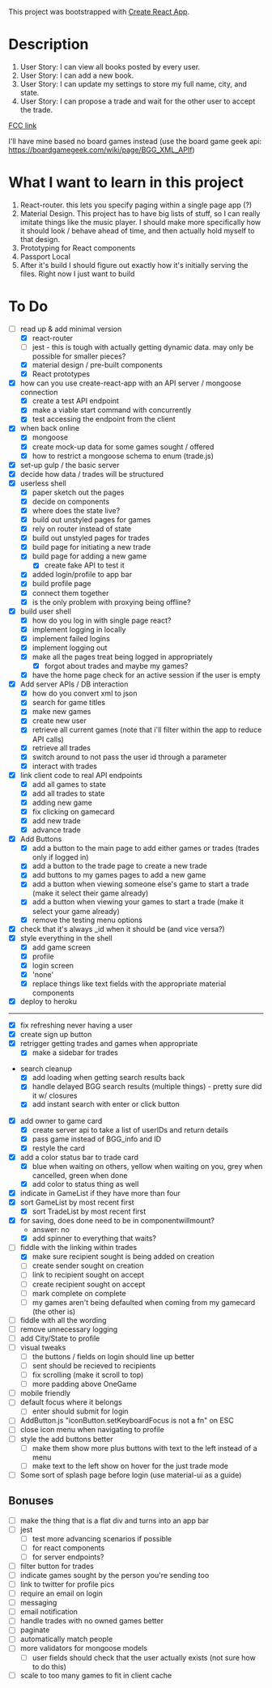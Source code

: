 This project was bootstrapped with [Create React App](https://github.com/facebookincubator/create-react-app).

# Description
1. User Story: I can view all books posted by every user.
2. User Story: I can add a new book.
3. User Story: I can update my settings to store my full name, city, and state.
4. User Story: I can propose a trade and wait for the other user to accept the trade.

[FCC link](https://www.freecodecamp.com/challenges/manage-a-book-trading-club)

I'll have mine based no board games instead (use the board game geek api: https://boardgamegeek.com/wiki/page/BGG_XML_APIf)

# What I want to learn in this project
1. React-router.  this lets you specify paging within a single page app (?)
2. Material Design.  This project has to have big lists of stuff, so I can really imitate things like the music player.  I should make more specifically how it should look / behave ahead of time, and then actually hold myself to that design.
3. Prototyping for React components
4. Passport Local
4. After it's build I should figure out exactly how it's initially serving the files. Right now I just want to build

# To Do
- [ ] read up & add minimal version 
  - [X] react-router
  - [ ] jest - this is tough with actually getting dynamic data. may only be possible for smaller pieces?
  - [X] material design / pre-built components
  - [X] React prototypes
- [X] how can you use create-react-app with an API server / mongoose connection
  - [X] create a test API endpoint
  - [X] make a viable start command with concurrently
  - [X] test accessing the endpoint from the client
- [X] when back online
  - [X] mongoose
  - [X] create mock-up data for some games sought / offered
  - [X] how to restrict a mongoose schema to enum (trade.js)
- [X] set-up gulp / the basic server
- [X] decide how data / trades will be structured
- [X] userless shell
  - [X] paper sketch out the pages
  - [X] decide on components 
  - [X] where does the state live?
  - [X] build out unstyled pages for games
  - [X] rely on router instead of state
  - [X] build out unstyled pages for trades
  - [X] build page for initiating a new trade
  - [X] build page for adding a new game
    - [X] create fake API to test it
  - [X] added login/profile to app bar
  - [X] build profile page
  - [X] connect them together
  - [X] is the only problem with proxying being offline?
- [X] build user shell
  - [X] how do you log in with single page react?
  - [X] implement logging in locally
  - [X] implement failed logins
  - [X] implement logging out
  - [X] make all the pages treat being logged in appropriately 
    - [X] forgot about trades and maybe my games?
  - [X] have the home page check for an active session if the user is empty
- [X] Add server APIs / DB interaction
  - [X] how do you convert xml to json
  - [X] search for game titles
  - [X] make new games
  - [X] create new user
  - [X] retrieve all current games (note that i'll filter within the app to reduce API calls)
  - [X] retrieve all trades
  - [X] switch around to not pass the user id through a parameter
  - [X] interact with trades 
- [X] link client code to real API endpoints 
  - [X] add all games to state
  - [X] add all trades to state
  - [X] adding new game
  - [X] fix clicking on gamecard
  - [X] add new trade
  - [X] advance trade
- [X] Add Buttons
  - [X] add a button to the main page to add either games or trades (trades only if logged in)
  - [X] add a button to the trade page to create a new trade
  - [X] add buttons to my games pages to add a new game
  - [X] add a button when viewing someone else's game to start a trade (make it select their game already)
  - [X] add a button when viewing your games to start a trade (make it select your game already)
  - [X] remove the testing menu options
- [X] check that it's always _id when it should be (and vice versa?)
- [X] style everything in the shell
  - [X] add game screen
  - [X] profile
  - [X] login screen
  - [X] 'none'
  - [X] replace things like text fields with the appropriate material components
- [X] deploy to heroku
  
------

- [X] fix refreshing never having a user
- [X] create sign up button
- [X] retrigger getting trades and games when appropriate
  - [X] make a sidebar for trades
- search cleanup
  - [X] add loading when getting search results back
  - [X] handle delayed BGG search results (multiple things) - pretty sure did it w/ closures
  - [X] add instant search with enter or click button
- [X] add owner to game card
  - [X] create server api to take a list of userIDs and return details
  - [X] pass game instead of BGG_info and ID
  - [X] restyle the card
- [X] add a color status bar to trade card
  - [X] blue when waiting on others, yellow when waiting on you, grey when cancelled, green when done
  - [X] add color to status thing as well
- [X] indicate in GameList if they have more than four
- [X] sort GameList by most recent first
  - [X] sort TradeList by most recent first
- [X] for saving, does done need to be in componentwillmount?
    - answer: no
  - [X] add spinner to everything that waits?
- [ ] fiddle with the linking within trades
  - [X] make sure recipient sought is being added on creation
  - [ ] create sender sought on creation
  - [ ] link to recipient sought on accept
  - [ ] create recipient sought on accept
  - [ ] mark complete on complete
  - [ ] my games aren't being defaulted when coming from my gamecard (the other is)
- [ ] fiddle with all the wording
- [ ] remove unnecessary logging
- [ ] add City/State to profile
- [ ] visual tweaks
  - [ ] the buttons / fields on login should line up better
  - [ ] sent should be recieved to recipients
  - [ ] fix scrolling (make it scroll to top)
  - [ ] more padding above OneGame
- [ ] mobile friendly
- [ ] default focus where it belongs
  - [ ] enter should submit for login
- [ ] AddButton.js "iconButton.setKeyboardFocus is not a fn" on ESC
- [ ] close icon menu when navigating to profile
- [ ] style the add buttons better 
  - [ ] make them show more plus buttons with text to the left instead of a menu
  - [ ] make text to the left show on hover for the just trade mode
- [ ] Some sort of splash page before login (use material-ui as a guide)
## Bonuses
- [ ] make the thing that is a flat div and turns into an app bar
- [ ] jest
  - [ ] test more advancing scenarios if possible
  - [ ] for react components
  - [ ] for server endpoints?
- [ ] filter button for trades
- [ ] indicate games sought by the person you're sending too
- [ ] link to twitter for profile pics
- [ ] require an email on login
- [ ] messaging
- [ ] email notification
- [ ] handle trades with no owned games better
- [ ] paginate
- [ ] automatically match people
- [ ] more validators for mongoose models
  - [ ] user fields should check that the user actually exists (not sure how to do this)
- [ ] scale to too many games to fit in client cache